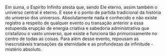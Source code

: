 ﻿Em suma, o Espírito Infinito atesta que, sendo Ele eterno, assim também o universo central é eterno. E esse é o ponto de partida tradicional da história do universo dos universos. Absolutamente nada é conhecido e não existe registro a respeito de qualquer evento ou transação anterior a essa  estupenda erupção de energia criativa e sabedoria administrativa que cristalizou o vasto universo, que existe e funciona tão primorosamente no centro de todas as coisas. Para além desse evento, repousam as inescrutáveis transações da eternidade e as profundezas da infinitude -  mistério absoluto.